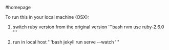 #homepage


To run this in your local machine (OSX):

1. switch ruby version from the original version
'''bash
rvm use ruby-2.6.0
'''

2. run in local host
'''bash
jekyll run serve --watch
'''
